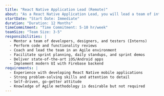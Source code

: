 ```yaml
---
title: "React Native Application Lead (Remote)"
about: "As a React Native Application Lead, you will lead a team of interns to build mobile applications using React Native, a popular framework for building cross-platform apps. You will contribute to the creation of mobile applications that will be core to scaling Kiran Foundation's reach."
startDate: "Start Date: Immediate"
duration: "Duration: 12 Months"
timeCommitment: "Time Commitment: 5-10 hr/week"
teamSize: "Team Size: 3-5"
responsibilities: |
  - Mentor a team of developers, designers, and testers (Interns)
  - Perform code and functionality reviews
  - Coach and lead the team in an Agile environment
  - Facilitate sprint planning, daily standups, and sprint demos
  - Deliver state-of-the-art iOS/Android apps
  - Implement modern UI with Firebase backend
requirements: |
  - Experience with developing React Native mobile applications
  - Strong problem-solving skills and attention to detail
  - Self-driven, go-getter attitude
  - Knowledge of Agile methodology is desirable but not required
---
```

